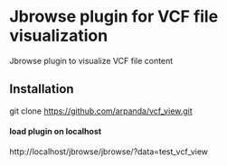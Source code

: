# Jbrowse plugin for VCF file visualization
 Jbrowse plugin to visualize VCF file content

## Installation
git clone https://github.com/arpanda/vcf_view.git

 #### load plugin on localhost
 http://localhost/jbrowse/jbrowse/?data=test_vcf_view
